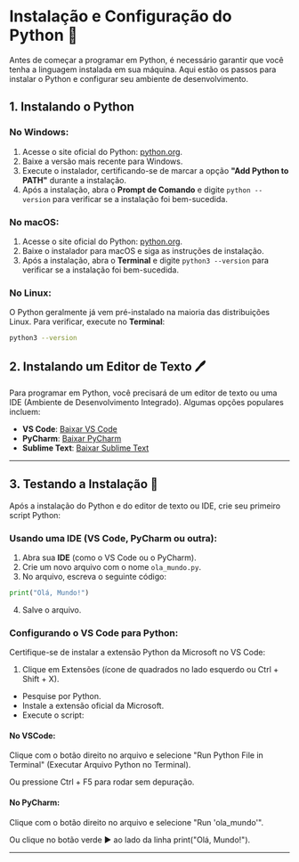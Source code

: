 # Instalação e Configuração do Python 🐍

Antes de começar a programar em Python, é necessário garantir que você tenha a linguagem instalada em sua máquina. Aqui estão os passos para instalar o Python e configurar seu ambiente de desenvolvimento.

## 1. Instalando o Python

### No Windows:
1. Acesse o site oficial do Python: [python.org](https://www.python.org/downloads/).
2. Baixe a versão mais recente para Windows.
3. Execute o instalador, certificando-se de marcar a opção **"Add Python to PATH"** durante a instalação.
4. Após a instalação, abra o **Prompt de Comando** e digite `python --version` para verificar se a instalação foi bem-sucedida.

### No macOS:
1. Acesse o site oficial do Python: [python.org](https://www.python.org/downloads/).
2. Baixe o instalador para macOS e siga as instruções de instalação.
3. Após a instalação, abra o **Terminal** e digite `python3 --version` para verificar se a instalação foi bem-sucedida.

### No Linux:
O Python geralmente já vem pré-instalado na maioria das distribuições Linux. Para verificar, execute no **Terminal**:
```bash
python3 --version
```

## 2. Instalando um Editor de Texto 🖊️

Para programar em Python, você precisará de um editor de texto ou uma IDE (Ambiente de Desenvolvimento Integrado). Algumas opções populares incluem:

- **VS Code**: [Baixar VS Code](https://code.visualstudio.com/)
- **PyCharm**: [Baixar PyCharm](https://www.jetbrains.com/pycharm/)
- **Sublime Text**: [Baixar Sublime Text](https://www.sublimetext.com/)

---

## 3. Testando a Instalação 🧪

Após a instalação do Python e do editor de texto ou IDE, crie seu primeiro script Python:

### Usando uma IDE (VS Code, PyCharm ou outra):

1. Abra sua **IDE** (como o VS Code ou o PyCharm).
2. Crie um novo arquivo com o nome `ola_mundo.py`.
3. No arquivo, escreva o seguinte código:

```python
print("Olá, Mundo!")
```

4. Salve o arquivo.

### Configurando o VS Code para Python:
Certifique-se de instalar a extensão Python da Microsoft no VS Code:

1. Clique em Extensões (ícone de quadrados no lado esquerdo ou Ctrl + Shift + X).

- Pesquise por Python.
- Instale a extensão oficial da Microsoft.
- Execute o script:

#### No VSCode:
Clique com o botão direito no arquivo e selecione "Run Python File in Terminal" (Executar Arquivo Python no Terminal). 

Ou pressione Ctrl + F5 para rodar sem depuração.

#### No PyCharm:

Clique com o botão direito no arquivo e selecione "Run 'ola_mundo'".

Ou clique no botão verde ▶️ ao lado da linha print("Olá, Mundo!").

---